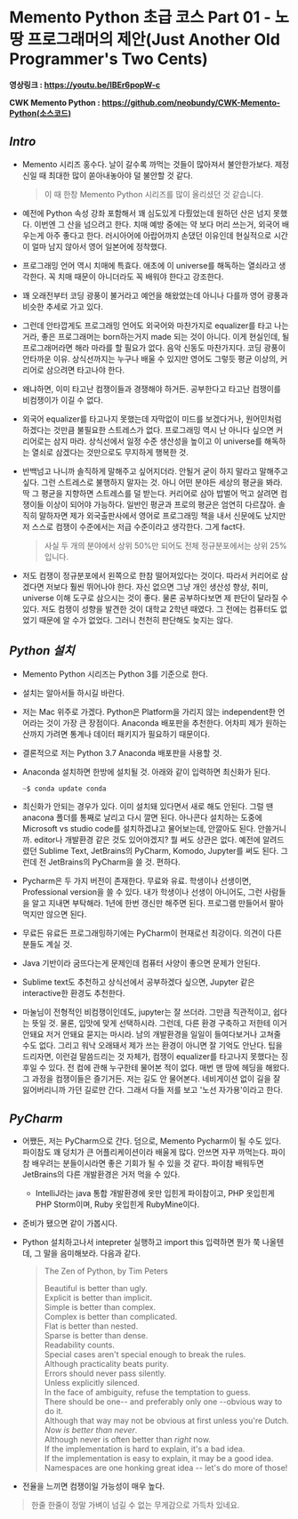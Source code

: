 # Memento Python 초급 코스 Part 01 - 노땅 프로그래머의 제안(Just Another Old Programmer's Two Cents)

**영상링크 : https://youtu.be/IBEr6popW-c**

**CWK Memento Python : https://github.com/neobundy/CWK-Memento-Python(소스코드)**

## ***Intro***

- Memento 시리즈 홍수다. 날이 갈수록 까먹는 것들이 많아져서 불안한가보다. 제정신일 때 최대한 많이 쏟아내놓아야 덜 불안할 것 같다.

    > 이 때 한창 Memento Python 시리즈를 많이 올리셨던 것 같습니다.

- 예전에 Python 속성 강좌 포함해서 꽤 심도있게 다뤘었는데 원하던 산은 넘지 못했다. 이번엔 그 산을 넘으려고 한다. 치매 예방 중에는 약 보다 머리 쓰는거, 외국어 배우는게 아주 좋다고 한다. 러시아어에 아랍어까지 손댔던 이유인데 현실적으로 시간이 얼마 남지 않아서 영어 일본어에 정착했다.

- 프로그래밍 언어 역시 치매에 특효다. 애초에 이 universe를 해독하는 열쇠라고 생각한다. 꼭 치매 때문이 아니더라도 꼭 배워야 한다고 강조한다.

- 꽤 오래전부터 코딩 광풍이 불거라고 예언을 해왔었는데 아니나 다를까 영어 광풍과 비슷한 추세로 가고 있다.

- 그런데 안타깝게도 프로그래밍 언어도 외국어와 마찬가지로 equalizer를 타고 나는거라, 좋은 프로그래머는 born하는거지 made 되는 것이 아니다. 이게 현실인데, 될 프로그래머라면 해라 마라를 할 필요가 없다. 음악 신동도 마찬가지다. 코딩 광풍이 안타까운 이유. 상식선까지는 누구나 배울 수 있지만 영어도 그렇듯 평균 이상의, 커리어로 삼으려면 타고나야 한다. 

- 왜냐하면, 이미 타고난 컴쟁이들과 경쟁해야 하거든. 공부한다고 타고난 컴쟁이를 비컴쟁이가 이길 수 없다. 

- 외국어 equalizer를 타고나지 못했는데 자막없이 미드를 보겠다거나, 원어민처럼 하겠다는 것만큼 불필요한 스트레스가 없다. 프로그래밍 역시 난 아니다 싶으면 커리어로는 삼지 마라. 상식선에서 일정 수준 생산성을 높이고 이 universe를 해독하는 열쇠로 삼겠다는 것만으로도 무지하게 행복한 것. 

- 반백넘고 나니까 솔직하게 말해주고 싶어지더라. 안될거 굳이 하지 말라고 말해주고 싶다. 그런 스트레스로 불행하지 말자는 것. 아니 어떤 분야든 세상의 평균을 봐라. 딱 그 평균을 지향하면 스트레스를 덜 받는다. 커리어로 삼아 밥벌어 먹고 살려면 컴쟁이들 이상이 되어야 가능하다. 일반인 평균과 프로의 평균은 엄연히 다르잖아. 솔직히 말하자면 제가 외국출판사에서 영어로 프로그래밍 책을 내서 신문에도 났지만 저 스스로 컴쟁이 수준에서는 저급 수준이라고 생각한다. 그게 fact다. 

    > 사실 두 개의 분야에서 상위 50%만 되어도 전체 정규분포에서는 상위 25%입니다.

- 저도 컴쟁이 정규분포에서 왼쪽으로 한참 떨어져있다는 것이다. 따라서 커리어로 삼겠다면 저보다 훨씬 뛰어나야 한다. 자신 없으면 그냥 개인 생산성 향상, 취미, universe 이해 도구로 삼으시는 것이 좋다. 물론 공부하다보면 제 판단이 달라질 수 있다. 저도 컴쟁이 성향을 발견한 것이 대학교 2학년 때였다. 그 전에는 컴퓨터도 없었기 때문에 알 수가 없었다. 그러니 천천히 판단해도 늦지는 않다. 

## ***Python 설치***

- Memento Python 시리즈는 Python 3를 기준으로 한다.

- 설치는 알아서들 하시길 바란다.

- 저는 Mac 위주로 가겠다. Python은 Platform을 가리지 않는 independent한 언어라는 것이 가장 큰 장점이다. Anaconda 배포판을 추천한다. 어차피 제가 원하는 산까지 가려면 통계나 데이터 패키지가 필요하기 때문이다.

- 결론적으로 저는 Python 3.7 Anaconda 배포판을 사용할 것.

- Anaconda 설치하면 한방에 설치될 것. 아래와 같이 입력하면 최신화가 된다.

    ```python
    ~$ conda update conda
    ```

- 최신화가 안되는 경우가 있다. 이미 설치돼 있다면서 새로 해도 안된다. 그럴 땐 anacona 폴더를 통째로 날리고 다시 깔면 된다. 아나콘다 설치하는 도중에 Microsoft vs studio code를 설치하겠냐고 물어보는데, 안깔아도 된다. 안쓸거니까. editor나 개발환경 같은 것도 있어야겠지? 뭘 써도 상관은 없다. 예전에 알려드렸던 Sublime Text, JetBrains의 PyCharm, Komodo, Jupyter를 써도 된다. 그런데 전 JetBrains의 PyCharm을 쓸 것. 편하다.

- Pycharm은 두 가지 버전이 존재한다. 무료와 유료. 학생이나 선생이면, Professional version을 쓸 수 있다. 내가 학생이나 선생이 아니어도, 그런 사람들을 알고 지내면 부탁해라. 1년에 한번 갱신만 해주면 된다. 프로그램 만들어서 팔아먹지만 않으면 된다. 

- 무료든 유료든 프로그래밍하기에는 PyCharm이 현재로선 최강이다. 의견이 다른 분들도 계실 것. 

- Java 기반이라 굼뜨다는게 문제인데 컴퓨터 사양이 좋으면 문제가 안된다. 

- Sublime text도 추천하고 상식선에서 공부하겠다 싶으면, Jupyter 같은 interactive한 환경도 추천한다. 

- 마눌님이 전형적인 비컴쟁이인데도, jupyter는 잘 쓰더라. 그만큼 직관적이고, 쉽다는 뜻일 것. 물론, 입맛에 맞게 선택하시라. 그런데, 다른 환경 구축하고 저한테 이거 안돼요 저거 안돼요 묻지는 마시라. 남의 개발환경을 일일이 들여다보거나 고쳐줄 수도 없다. 그리고 워낙 오래돼서 제가 쓰는 환경이 아니면 잘 기억도 안난다. 팁을 드리자면, 이런걸 말씀드리는 것 자체가, 컴쟁이 equalizer를 타고나지 못했다는 징후일 수 있다. 전 컴에 관해 누구한테 물어본 적이 없다. 매번 맨 땅에 헤딩을 해왔다. 그 과정을 컴쟁이들은 즐기거든. 저는 길도 안 물어본다. 네비게이션 없이 길을 잘 잃어버리니까 가던 길로만 간다. 그래서 다들 저를 보고 '노선 자가용'이라고 한다. 

## ***PyCharm***

- 어쨌든, 저는 PyCharm으로 간다. 덤으로, Memento Pycharm이 될 수도 있다. 파이참도 꽤 덩치가 큰 어플리케이션이라 배울게 많다. 안쓰면 자꾸 까먹는다. 파이참 배우려는 분들이시라면 좋은 기회가 될 수 있을 것 같다. 파이참 배워두면 JetBrains의 다른 개발환경은 거저 먹을 수 있다. 

    - IntelliJ라는 java 통합 개발환경에 옷만 입힌게 파이참이고, PHP 옷입힌게 PHP Storm이며, Ruby 옷입힌게 RubyMine이다. 

- 준비가 됐으면 같이 가봅시다.

- Python 설치하고나서 intepreter 실행하고 import this 입력하면 뭔가 쭉 나올텐데, 그 말을 음미해보라. 다음과 같다. 

    > The Zen of Python, by Tim Peters
    > 
    > Beautiful is better than ugly.  
    > Explicit is better than implicit.  
    > Simple is better than complex.  
    > Complex is better than complicated.  
    > Flat is better than nested.  
    > Sparse is better than dense.  
    > Readability counts.  
    > Special cases aren't special enough to break the rules.  
    > Although practicality beats purity.  
    > Errors should never pass silently.    
    > Unless explicitly silenced.  
    > In the face of ambiguity, refuse the temptation to guess.  
    > There should be one-- and preferably only one --obvious way to do it.  
    > Although that way may not be obvious at first unless you're Dutch.  
    > *Now is better than never*.    
    > Although never is often better than *right* now.  
    > If the implementation is hard to explain, it's a bad idea.  
    > If the implementation is easy to explain, it may be a good idea.  
    > Namespaces are one honking great idea -- let's do more of those!

- 전율을 느끼면 컴쟁이일 가능성이 매우 높다.

> 한줄 한줄이 정말 가벼이 넘길 수 없는 무게감으로 가득차 있네요. 
